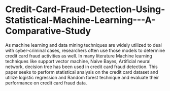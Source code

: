 # Credit-Card-Fraud-Detection-Using-Statistical-Machine-Learning---A-Comparative-Study
As machine learning and data mining techniques are widely utilized to deal with cyber-criminal cases, researchers often use those models to determine credit card fraud activities as well. In many literature Machine learning techniques like support vector machine, Naive Bayes, Artificial neural network, decision tree has been used in credit card fraud detection. This paper seeks to perform statistical analysis on the credit card dataset and utilize logistic regression and Random forest technique and evaluate their performance on credit card fraud data.
